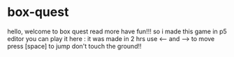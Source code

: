 # box-quest
hello, welcome to box quest read more have fun!!! 
so i made this game in p5 editor
you can play it here : 
it was made in 2 hrs
use <-- and --> to move
press [space] to jump
don't touch the ground!!
